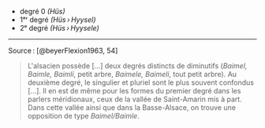 - degré 0 *(Hüs)*
- 1ᵉʳ degré *(Hüs › Hyysel)*
- 2ᵉ degré *(Hüs › Hyysele)*

---

Source : [@beyerFlexion1963, 54]

> L'alsacien possède \[…] deux degrés distincts de diminutifs (*Baimel, Baimle, Baimli*, petit arbre, *Baimele, Baimeli*, tout petit arbre). Au deuxième degré, le singulier et pluriel sont le plus souvent confondus \[…]. Il en est de même pour les formes du premier degré dans les parlers méridionaux, ceux de la vallée de Saint-Amarin mis à part. Dans cette vallée ainsi que dans la Basse-Alsace, on trouve une opposition de type *Baimel/Baimle*.